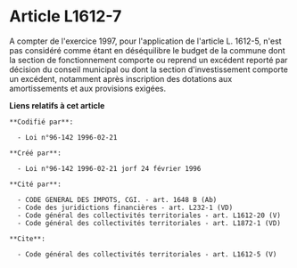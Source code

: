 # Article L1612-7

A compter de l'exercice 1997, pour l'application de l'article L. 1612-5, n'est pas considéré comme étant en déséquilibre le
budget de la commune dont la section de fonctionnement comporte ou reprend un excédent reporté par décision du conseil
municipal ou dont la section d'investissement comporte un excédent, notamment après inscription des dotations aux
amortissements et aux provisions exigées.

**Liens relatifs à cet article**

	**Codifié par**:

	  - Loi n°96-142 1996-02-21

	**Créé par**:

	  - Loi n°96-142 1996-02-21 jorf 24 février 1996

	**Cité par**:

	  - CODE GENERAL DES IMPOTS, CGI. - art. 1648 B (Ab)
	  - Code des juridictions financières - art. L232-1 (VD)
	  - Code général des collectivités territoriales - art. L1612-20 (V)
	  - Code général des collectivités territoriales - art. L1872-1 (VD)

	**Cite**:

	  - Code général des collectivités territoriales - art. L1612-5 (V)
